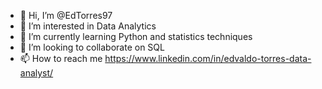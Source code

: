 - 👋 Hi, I’m @EdTorres97
- 👀 I’m interested in Data Analytics
- 🌱 I’m currently learning Python and statistics techniques 
- 💞️ I’m looking to collaborate on SQL
- 📫 How to reach me https://www.linkedin.com/in/edvaldo-torres-data-analyst/

<!---
EdTorres97/EdTorres97 is a ✨ special ✨ repository because its `README.md` (this file) appears on your GitHub profile.
You can click the Preview link to take a look at your changes.
--->
